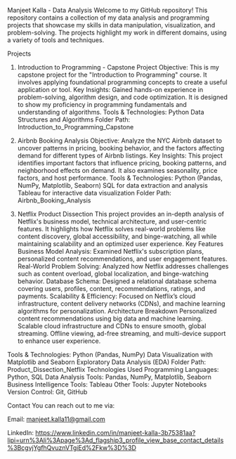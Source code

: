 Manjeet Kalla - Data Analysis
Welcome to my GitHub repository! This repository contains a collection of my data analysis and programming projects that showcase my skills in data manipulation, visualization, and problem-solving. The projects highlight my work in different domains, using a variety of tools and techniques.

Projects
1. Introduction to Programming - Capstone Project
Objective: This is my capstone project for the "Introduction to Programming" course. It involves applying foundational programming concepts to create a useful application or tool.
Key Insights: Gained hands-on experience in problem-solving, algorithm design, and code optimization. It is designed to show my proficiency in programming fundamentals and understanding of algorithms.
Tools & Technologies:
Python
Data Structures and Algorithms
Folder Path: Introduction_to_Programming_Capstone

2. Airbnb Booking Analysis
Objective: Analyze the NYC Airbnb dataset to uncover patterns in pricing, booking behavior, and the factors affecting demand for different types of Airbnb listings.
Key Insights: This project identifies important factors that influence pricing, booking patterns, and neighborhood effects on demand. It also examines seasonality, price factors, and host performance.
Tools & Technologies:
Python (Pandas, NumPy, Matplotlib, Seaborn)
SQL for data extraction and analysis
Tableau for interactive data visualization
Folder Path: Airbnb_Booking_Analysis

3. Netflix Product Dissection
This project provides an in-depth analysis of Netflix's business model, technical architecture, and user-centric features. It highlights how Netflix solves real-world problems like content discovery, global accessibility, and binge-watching, all while maintaining scalability and an optimized user experience.
Key Features
Business Model Analysis: Examined Netflix's subscription plans, personalized content recommendations, and user engagement features.
Real-World Problem Solving: Analyzed how Netflix addresses challenges such as content overload, global localization, and binge-watching behavior.
Database Schema: Designed a relational database schema covering users, profiles, content, recommendations, ratings, and payments.
Scalability & Efficiency: Focused on Netflix’s cloud infrastructure, content delivery networks (CDNs), and machine learning algorithms for personalization.
Architecture Breakdown
Personalized content recommendations using big data and machine learning.
Scalable cloud infrastructure and CDNs to ensure smooth, global streaming.
Offline viewing, ad-free streaming, and multi-device support to enhance user experience.

Tools & Technologies:
Python (Pandas, NumPy)
Data Visualization with Matplotlib and Seaborn
Exploratory Data Analysis (EDA)
Folder Path: Product_Dissection_Netflix
Technologies Used
Programming Languages: Python, SQL
Data Analysis Tools: Pandas, NumPy, Matplotlib, Seaborn
Business Intelligence Tools: Tableau
Other Tools: Jupyter Notebooks
Version Control: Git, GitHub

Contact
You can reach out to me via:

Email: manjeet.kalla11@gmail.com


LinkedIn: https://www.linkedin.com/in/manjeet-kalla-3b75381aa?lipi=urn%3Ali%3Apage%3Ad_flagship3_profile_view_base_contact_details%3BcgvjYgfhQvuznVTgiEd%2Fkw%3D%3D
